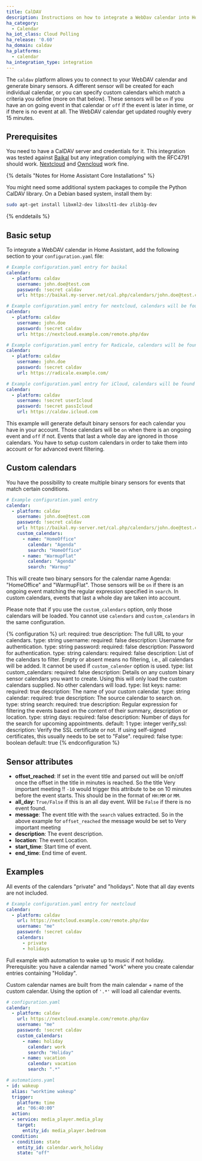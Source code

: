 ```yaml
---
title: CalDAV
description: Instructions on how to integrate a WebDav calendar into Home Assistant.
ha_category:
  - Calendar
ha_iot_class: Cloud Polling
ha_release: '0.60'
ha_domain: caldav
ha_platforms:
  - calendar
ha_integration_type: integration
---
```


The `caldav` platform allows you to connect to your WebDAV calendar and generate binary sensors. A different sensor will be created for each individual calendar, or you can specify custom calendars which match a criteria you define (more on that below). These sensors will be `on` if you have an on going event in that calendar or `off` if the event is later in time, or if there is no event at all. The WebDAV calendar get updated roughly every 15 minutes.

## Prerequisites

You need to have a CalDAV server and credentials for it. This integration was tested against [Baikal](https://sabre.io/baikal/) but any integration complying with the RFC4791 should work. [Nextcloud](https://nextcloud.com/) and [Owncloud](https://owncloud.org/) work fine.

{% details "Notes for Home Assistant Core Installations" %}

You might need some additional system packages to compile the Python CalDAV library. On a Debian based system, install them by:

```bash
sudo apt-get install libxml2-dev libxslt1-dev zlib1g-dev
```

{% enddetails %}

## Basic setup

To integrate a WebDAV calendar in Home Assistant, add the following section to your `configuration.yaml` file:

```yaml
# Example configuration.yaml entry for baikal
calendar:
  - platform: caldav
    username: john.doe@test.com
    password: !secret caldav
    url: https://baikal.my-server.net/cal.php/calendars/john.doe@test.com/default
```

```yaml
# Example configuration.yaml entry for nextcloud, calendars will be found automatically
calendar:
  - platform: caldav
    username: john.doe
    password: !secret caldav
    url: https://nextcloud.example.com/remote.php/dav
```

```yaml
# Example configuration.yaml entry for Radicale, calendars will be found automatically
calendar:
  - platform: caldav
    username: john.doe
    password: !secret caldav
    url: https://radicale.example.com/
```

```yaml
# Example configuration.yaml entry for iCloud, calendars will be found automatically
calendar:
  - platform: caldav
    username: !secret userIcloud
    password: !secret passIcloud
    url: https://caldav.icloud.com
```

This example will generate default binary sensors for each calendar you have in your account. Those calendars will be `on` when there is an ongoing event and `off` if not. Events that last a whole day are ignored in those calendars. You have to setup custom calendars in order to take them into account or for advanced event filtering.

## Custom calendars

You have the possibility to create multiple binary sensors for events that match certain conditions.

```yaml
# Example configuration.yaml entry
calendar:
  - platform: caldav
    username: john.doe@test.com
    password: !secret caldav
    url: https://baikal.my-server.net/cal.php/calendars/john.doe@test.com/default
    custom_calendars:
      - name: "HomeOffice"
        calendar: "Agenda"
        search: "HomeOffice"
      - name: "WarmupFlat"
        calendar: "Agenda"
        search: "Warmup"
```

This will create two binary sensors for the calendar name Agenda: "HomeOffice" and "WarmupFlat". Those sensors will be `on` if there is an ongoing event matching the regular expression specified in `search`. In custom calendars, events that last a whole day are taken into account.

Please note that if you use the `custom_calendars` option, only those calendars will be loaded. You cannot use `calendars` and `custom_calendars` in the same configuration.

{% configuration %}
url:
  required: true
  description: The full URL to your calendars.
  type: string
username:
  required: false
  description: Username for authentication.
  type: string
password:
  required: false
  description: Password for authentication.
  type: string
calendars:
  required: false
  description: List of the calendars to filter. Empty or absent means no filtering, i.e., all calendars will be added. It cannot be used if `custom_calender` option is used.
  type: list
custom_calendars:
  required: false
  description: Details on any custom binary sensor calendars you want to create. Using this will only load the custom calendars supplied. No other calendars will load.
  type: list
  keys:
    name:
      required: true
      description: The name of your custom calendar.
      type: string
    calendar:
      required: true
      description: The source calendar to search on.
      type: string
    search:
      required: true
      description: Regular expression for filtering the events based on the content of their summary, description or location.
      type: string
days:
  required: false
  description: Number of days for the search for upcoming appointments.
  default: 1
  type: integer
verify_ssl:
  description: Verify the SSL certificate or not. If using self-signed certificates, this usually needs to be set to "False".
  required: false
  type: boolean
  default: true
{% endconfiguration %}

## Sensor attributes

- **offset_reached**: If set in the event title and parsed out will be on/off once the offset in the title in minutes is reached. So the title Very important meeting !! `-10` would trigger this attribute to be on 10 minutes before the event starts. This should be in the format of `HH:MM` or `MM`.
- **all_day**: `True/False` if this is an all day event. Will be `False` if there is no event found.
- **message**: The event title with the `search` values extracted. So in the above example for `offset_reached` the message would be set to Very important meeting
- **description**: The event description.
- **location**: The event Location.
- **start_time**: Start time of event.
- **end_time**: End time of event.

## Examples

All events of the calendars "private" and "holidays". Note that all day events are not included.

```yaml
# Example configuration.yaml entry for nextcloud
calendar:
  - platform: caldav
    url: https://nextcloud.example.com/remote.php/dav
    username: "me"
    password: !secret caldav
    calendars:
      - private
      - holidays
```

Full example with automation to wake up to music if not holiday. Prerequisite: you have a calendar named "work" where you create calendar entries containing "Holiday".

Custom calendar names are built from the main calendar + name of the custom calendar. Using the option of `'.*'` will load all calendar events.

```yaml
# configuration.yaml
calendar:
  - platform: caldav
    url: https://nextcloud.example.com/remote.php/dav
    username: "me"
    password: !secret caldav
    custom_calendars:
      - name: holiday
        calendar: work
        search: "Holiday"
      - name: vacation
        calendar: vacation
        search: ".*"

# automations.yaml
- id: wakeup
  alias: "worktime wakeup"
  trigger:
    platform: time
    at: "06:40:00"
  action:
  - service: media_player.media_play
    target:
      entity_id: media_player.bedroom
  condition:
  - condition: state
    entity_id: calendar.work_holiday
    state: "off"
```

